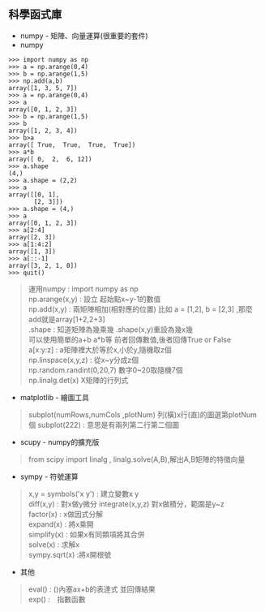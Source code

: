 ## 科學函式庫
* numpy - 矩陣、向量運算(很重要的套件)  
* numpy  
```
>>> import numpy as np
>>> a = np.arange(0,4)  
>>> b = np.arange(1,5)
>>> np.add(a,b)
array([1, 3, 5, 7])
>>> a = np.arange(0,4)
>>> a
array([0, 1, 2, 3])
>>> b = np.arange(1,5)
>>> b
array([1, 2, 3, 4])
>>> b>a
array([ True,  True,  True,  True])
>>> a*b
array([ 0,  2,  6, 12])
>>> a.shape
(4,)
>>> a.shape = (2,2)
>>> a
array([[0, 1],
       [2, 3]])
>>> a.shape = (4,)
>>> a
array([0, 1, 2, 3])
>>> a[2:4]
array([2, 3])
>>> a[1:4:2]
array([1, 3])
>>> a[::-1]
array([3, 2, 1, 0])
>>> quit()
```  
>運用numpy : import numpy as np  
>np.arange(x,y) : 設立 起始點x~y-1的數值  
>np.add(x,y) : 兩矩陣相加(相對應的位置) 比如 a = [1,2], b = [2,3] ,那麼add就是array[1+2,2+3]  
>.shape : 知道矩陣為幾乘幾 .shape(x,y)重設為幾x幾  
>可以使用簡單的a+b a*b等 前者回傳數值,後者回傳True or False  
>a[x:y:z] : a矩陣裡大於等於x,小於y,隨機取z個  
>np.linspace(x,y,z) : 從x~y分成z個  
>np.random.randint(0,20,7) 數字0~20取隨機7個  
>np.linalg.det(x) X矩陣的行列式
* matplotlib - 繪圖工具
> subplot(numRows,numCols ,plotNum) 列(橫)x行(直)的圖選第plotNum個
  > subplot(222) : 意思是有兩列第二行第二個圖
* scupy - numpy的擴充版
>from scipy import linalg , linalg.solve(A,B),解出A,B矩陣的特徵向量  
* sympy - 符號運算
>x,y = symbols('x y') : 建立變數x y  
>diff(x,y) : 對x做y微分
>integrate(x,y,z) 對x做積分，範圍是y~z  
>factor(x) : x做因式分解  
>expand(x) : 將x乘開  
>simplify(x) : 如果x有同類項將其合併  
>solve(x) : 求解x  
>sympy.sqrt(x) :將x開根號
* 其他
>eval() : ()內塞ax+b的表達式 並回傳結果  
>exp() :　指數函數  

